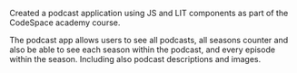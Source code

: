 Created a podcast application using JS and LIT components as part of the CodeSpace academy course.

The podcast app allows users to see all podcasts, all seasons counter and also be able to see each season within the podcast, and every episode within the season.
Including also podcast descriptions and images.
